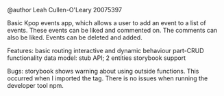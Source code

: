 @author Leah Cullen-O'Leary 20075397

Basic Kpop events app, which allows a user to add an event to a 
list of events. These events can be liked and commented on. The
comments can also be liked. Events can be deleted and added.

Features:
    basic routing
    interactive and dynamic behaviour
    part-CRUD functionality
    data model: stub API; 2 entities
    storybook support

Bugs:
    storybook shows warning about using outside functions. This
    occurred when I imported the <Link> tag. There is no issues when running the developer tool npm.

